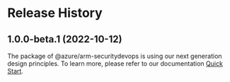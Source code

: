 # Release History
    
## 1.0.0-beta.1 (2022-10-12)

The package of @azure/arm-securitydevops is using our next generation design principles. To learn more, please refer to our documentation [Quick Start](https://aka.ms/js-track2-quickstart).
